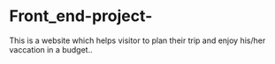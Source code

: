 # Front_end-project-
This is a website which helps visitor to plan their trip and enjoy his/her vaccation in a budget..
